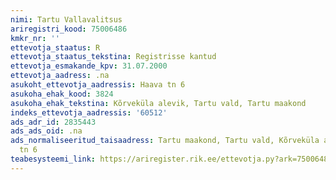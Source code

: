 ```yaml
---
nimi: Tartu Vallavalitsus
ariregistri_kood: 75006486
kmkr_nr: ''
ettevotja_staatus: R
ettevotja_staatus_tekstina: Registrisse kantud
ettevotja_esmakande_kpv: 31.07.2000
ettevotja_aadress: .na
asukoht_ettevotja_aadressis: Haava tn 6
asukoha_ehak_kood: 3824
asukoha_ehak_tekstina: Kõrveküla alevik, Tartu vald, Tartu maakond
indeks_ettevotja_aadressis: '60512'
ads_adr_id: 2835443
ads_ads_oid: .na
ads_normaliseeritud_taisaadress: Tartu maakond, Tartu vald, Kõrveküla alevik, Haava
  tn 6
teabesysteemi_link: https://ariregister.rik.ee/ettevotja.py?ark=75006486&ref=rekvisiidid
---
```

